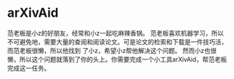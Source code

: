 # arXivAid

范老板是小z的好朋友，经常和小z一起吃麻辣香锅。
范老板喜欢机器学习，所以不可避免地，需要大量的查阅和阅读论文。可是论文的检索和下载是一件技巧活，而范老板很懒，所以他找到
了小z，希望小z帮他解决这个问题。
然而小z也很懒，所以这个问题就落到了你的头上。你需要完成一个小工具arXivAid，帮范老板完成这一任务。  